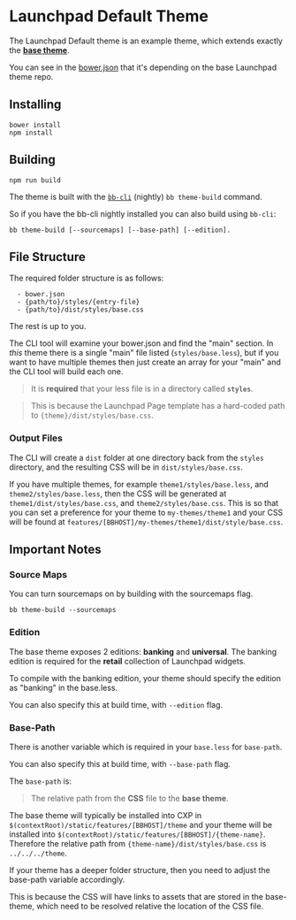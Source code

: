 # Launchpad Default Theme

The Launchpad Default theme is an example theme, which extends exactly the **[base
theme](https://stash.backbase.com/projects/LPM/repos/theme/browse)**.

You can see in the [bower.json](bower.json) that it's depending on the base Launchpad theme repo.

## Installing

```
bower install
npm install
```

## Building

```
npm run build
```

The theme is built with the [`bb-cli`](https://github.com/Backbase/bb-cli/tree/nightly) (nightly)
`bb theme-build` command.

So if you have the bb-cli nightly installed you can also build using `bb-cli`:

```
bb theme-build [--sourcemaps] [--base-path] [--edition].
```

## File Structure

The required folder structure is as follows:

```
  - bower.json
  - {path/to}/styles/{entry-file}
  - {path/to}/dist/styles/base.css
```

The rest is up to you.

The CLI tool will examine your bower.json and find the "main" section. In *this* theme there is
a single "main" file listed (`styles/base.less`), but if you want to have multiple themes then
just create an array for your "main" and the CLI tool will build each one.

 > It is **required** that your less file is in a directory called **`styles`**.

 > This is because the Launchpad Page template has a hard-coded path to `{theme}/dist/styles/base.css`.

### Output Files

The CLI will create a `dist` folder at one directory back from the `styles` directory, and the
resulting CSS will be in `dist/styles/base.css`.

If you have multiple themes, for example `theme1/styles/base.less`, and `theme2/styles/base.less`,
then the CSS will be generated at `theme1/dist/styles/base.css`, and `theme2/styles/base.css`. This
is so that you can set a preference for your theme to `my-themes/theme1` and your CSS will be found
at `features/[BBHOST]/my-themes/theme1/dist/style/base.css`.

## Important Notes

### Source Maps

You can turn sourcemaps on by building with the sourcemaps flag.

`bb theme-build --sourcemaps`

### Edition

The base theme exposes 2 editions: **banking** and **universal**. The banking edition is required
for the **retail** collection of Launchpad widgets.

To compile with the banking edition, your theme should specify the edition as "banking" in the
base.less.

You can also specify this at build time, with `--edition` flag.

### Base-Path

There is another variable which is required in your `base.less` for `base-path`.

You can also specify this at build time, with `--base-path` flag.

The `base-path` is:

 > The relative path from the **CSS** file to the **base theme**.

The base theme will typically be installed into CXP in
`$(contextRoot)/static/features/[BBHOST]/theme` and your theme will be installed into
`$(contextRoot)/static/features/[BBHOST]/{theme-name}`. Therefore the relative path from
`{theme-name}/dist/styles/base.css` is `../../../theme`.

If your theme has a deeper folder structure, then you need to adjust the base-path variable
accordingly.

This is because the CSS will have links to assets that are stored in the base-theme, which need to
be resolved relative the location of the CSS file.
